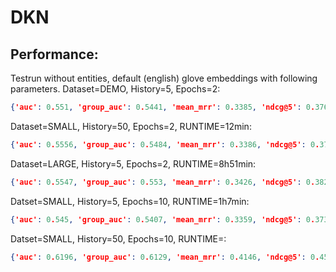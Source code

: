 # DKN

## Performance:
Testrun without entities, default (english) glove embeddings with following parameters.
Dataset=DEMO, History=5, Epochs=2:
```json
{'auc': 0.551, 'group_auc': 0.5441, 'mean_mrr': 0.3385, 'ndcg@5': 0.3769, 'ndcg@10': 0.457}
```

Dataset=SMALL, History=50, Epochs=2, RUNTIME=12min:
```json
{'auc': 0.5556, 'group_auc': 0.5484, 'mean_mrr': 0.3386, 'ndcg@5': 0.379, 'ndcg@10': 0.4579}
```

Dataset=LARGE, History=5, Epochs=2, RUNTIME=8h51min:
```json
{'auc': 0.5547, 'group_auc': 0.553, 'mean_mrr': 0.3426, 'ndcg@5': 0.3829, 'ndcg@10': 0.4619}
```

Datset=SMALL, History=5, Epochs=10, RUNTIME=1h7min:
```json
{'auc': 0.545, 'group_auc': 0.5407, 'mean_mrr': 0.3359, 'ndcg@5': 0.3734, 'ndcg@10': 0.4546}
```

Datset=SMALL, History=50, Epochs=10, RUNTIME=:
```json
{'auc': 0.6196, 'group_auc': 0.6129, 'mean_mrr': 0.4146, 'ndcg@5': 0.4557, 'ndcg@10': 0.5228}
```

